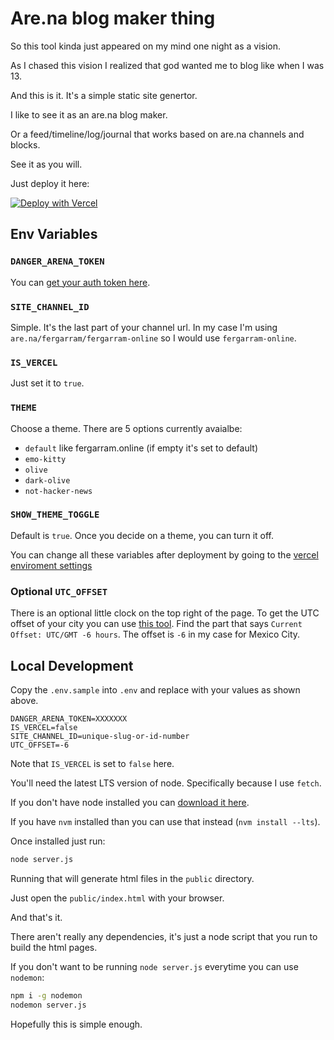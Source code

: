 # Are.na blog maker thing

So this tool kinda just appeared on my mind one night as a vision.

As I chased this vision I realized that god wanted me to blog like when I was 13.

And this is it. It's a simple static site genertor.

I like to see it as an are.na blog maker.

Or a feed/timeline/log/journal that works based on are.na channels and blocks.

See it as you will.

Just deploy it here:

[![Deploy with Vercel](https://vercel.com/button)](https://vercel.com/new/clone?repository-url=https%3A%2F%2Fgithub.com%2FFergarram%2Ffergarram.online&env=DANGER_ARENA_TOKEN,SITE_CHANNEL_ID,IS_VERCEL,THEME&envDescription=Click%20the%20%22Learn%20More%22%20button%20to%20see%20available%20themes%20and%20other%20instructions.&envLink=https%3A%2F%2Fgithub.com%2FFergarram%2Ffergarram.online&project-name=arena-blog&repository-name=arena-blog&demo-url=https%3A%2F%2Ffergarram.online)

## Env Variables

### `DANGER_ARENA_TOKEN`
You can [get your auth token here](https://arena-token-gen.vercel.app/).

### `SITE_CHANNEL_ID`
Simple. It's the last part of your channel url. In my case I'm using `are.na/fergarram/fergarram-online` so I would use `fergarram-online`.

### `IS_VERCEL`
Just set it to `true`.

### `THEME`
Choose a theme. There are 5 options currently avaialbe:

- `default` like fergarram.online (if empty it's set to default)
- `emo-kitty`
- `olive`
- `dark-olive`
- `not-hacker-news`

### `SHOW_THEME_TOGGLE`
Default is `true`. Once you decide on a theme, you can turn it off.

You can change all these variables after deployment by going to the [vercel enviroment settings](https://vercel.com/docs/projects/environment-variables)

### Optional `UTC_OFFSET`
There is an optional little clock on the top right of the page. To get the UTC offset of your city you can use [this tool](https://www.timeanddate.com/time/zone/mexico/mexico-city). Find the part that says `Current Offset: UTC/GMT -6 hours`. The offset is `-6` in my case for Mexico City.


## Local Development

Copy the `.env.sample` into `.env` and replace with your values as shown above.

```
DANGER_ARENA_TOKEN=XXXXXXX
IS_VERCEL=false
SITE_CHANNEL_ID=unique-slug-or-id-number
UTC_OFFSET=-6
```

Note that `IS_VERCEL` is set to `false` here.

You'll need the latest LTS version of node. Specifically because I use `fetch`.

If you don't have node installed you can [download it here](https://nodejs.org/en/download).

If you have `nvm` installed than you can use that instead (`nvm install --lts`).

Once installed just run:

```bash
node server.js
```

Running that will generate html files in the `public` directory.

Just open the `public/index.html` with your browser.

And that's it.

There aren't really any dependencies, it's just a node script that you run to build the html pages.

If you don't want to be running `node server.js` everytime you can use `nodemon`:

```bash
npm i -g nodemon
nodemon server.js
```

Hopefully this is simple enough.
